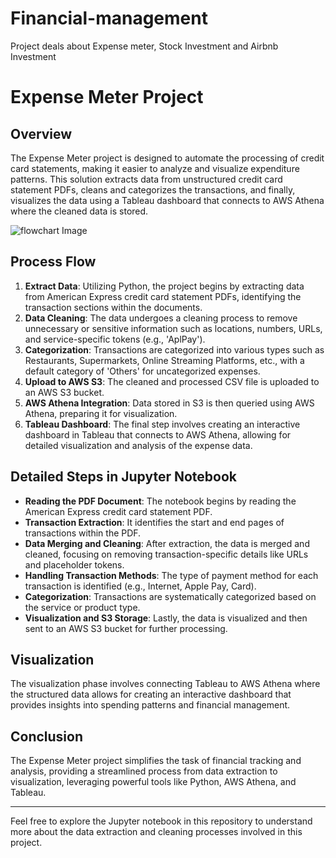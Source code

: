 # Financial-management
Project deals about Expense meter, Stock Investment and Airbnb Investment 
# Expense Meter Project

## Overview
The Expense Meter project is designed to automate the processing of credit card statements, making it easier to analyze and visualize expenditure patterns. This solution extracts data from unstructured credit card statement PDFs, cleans and categorizes the transactions, and finally, visualizes the data using a Tableau dashboard that connects to AWS Athena where the cleaned data is stored.

![flowchart Image](https://drive.google.com/file/d/1I9EdtZEeMvDYmln6Q3gfvVLwgzqMc7-2/view?usp=sharing)


## Process Flow
1. **Extract Data**: Utilizing Python, the project begins by extracting data from American Express credit card statement PDFs, identifying the transaction sections within the documents.
2. **Data Cleaning**: The data undergoes a cleaning process to remove unnecessary or sensitive information such as locations, numbers, URLs, and service-specific tokens (e.g., 'AplPay').
3. **Categorization**: Transactions are categorized into various types such as Restaurants, Supermarkets, Online Streaming Platforms, etc., with a default category of 'Others' for uncategorized expenses.
4. **Upload to AWS S3**: The cleaned and processed CSV file is uploaded to an AWS S3 bucket.
5. **AWS Athena Integration**: Data stored in S3 is then queried using AWS Athena, preparing it for visualization.
6. **Tableau Dashboard**: The final step involves creating an interactive dashboard in Tableau that connects to AWS Athena, allowing for detailed visualization and analysis of the expense data.

## Detailed Steps in Jupyter Notebook
- **Reading the PDF Document**: The notebook begins by reading the American Express credit card statement PDF.
- **Transaction Extraction**: It identifies the start and end pages of transactions within the PDF.
- **Data Merging and Cleaning**: After extraction, the data is merged and cleaned, focusing on removing transaction-specific details like URLs and placeholder tokens.
- **Handling Transaction Methods**: The type of payment method for each transaction is identified (e.g., Internet, Apple Pay, Card).
- **Categorization**: Transactions are systematically categorized based on the service or product type.
- **Visualization and S3 Storage**: Lastly, the data is visualized and then sent to an AWS S3 bucket for further processing.

## Visualization
The visualization phase involves connecting Tableau to AWS Athena where the structured data allows for creating an interactive dashboard that provides insights into spending patterns and financial management.

## Conclusion
The Expense Meter project simplifies the task of financial tracking and analysis, providing a streamlined process from data extraction to visualization, leveraging powerful tools like Python, AWS Athena, and Tableau.

---

Feel free to explore the Jupyter notebook in this repository to understand more about the data extraction and cleaning processes involved in this project.
